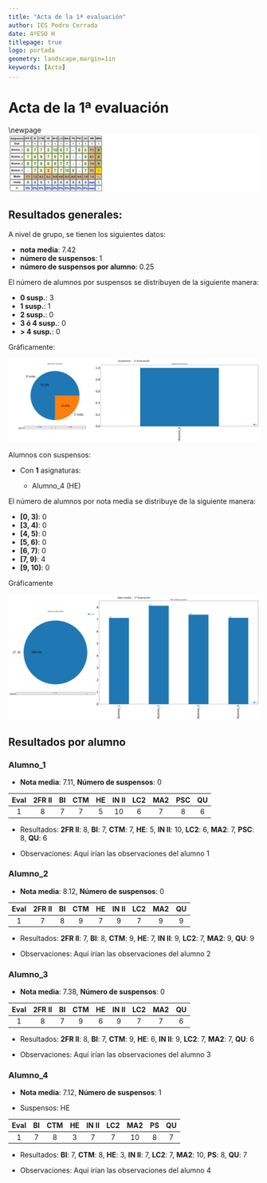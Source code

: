 ```yaml
---
title: "Acta de la 1ª evaluación" 
author: IES Pedro Cerrada
date: 4ºESO H
titlepage: true
logo: portada
geometry: landscape,margin=1in
keywords: [Acta]
... 
```

# Acta de la 1ª evaluación 

 \newpage![](actilla_1ev.png) 

## Resultados generales: 
A nivel de grupo, se tienen los siguientes datos: 
 
* **nota media**: 7.42 
* **número de suspensos**: 1 
* **número de suspensos por alumno**: 0.25 
  
 El número de alumnos por suspensos se distribuyen de la siguiente manera: 

* **0 susp.**: 3 
* **1 susp.**: 1 
* **2 susp.**: 0 
* **3 ó 4 susp.**: 0 
* **> 4 susp.**: 0 
  
 
 
 Gráficamente: 
 
 ![](g3.png) 
 
 
 Alumnos con suspensos: 

* Con **1** asignaturas: 

    - Alumno_4 (HE) 
 
El número de alumnos por nota media se distribuye de la siguiente manera: 

* **[0, 3)**: 0 
* **[3, 4)**: 0 
* **[4, 5)**: 0 
* **[5, 6)**: 0 
* **[6, 7)**: 0 
* **[7, 9)**: 4 
* **[9, 10)**: 0 
  
 

 Gráficamente 
 
 ![](g4.png) 
 


## Resultados por alumno 



### Alumno_1 

 * **Nota media**: 7.11, **Número de suspensos**: 0 
  
 
|   Eval |   2FR II |   BI |   CTM |   HE |   IN II |   LC2 |   MA2 |   PSC |   QU |
|:------:|:--------:|:----:|:-----:|:----:|:-------:|:-----:|:-----:|:-----:|:----:|
|      1 |        8 |    7 |     7 |    5 |      10 |     6 |     7 |     8 |    6 |


 * Resultados: **2FR II**: 8, **BI**: 7, **CTM**: 7, **HE**: 5, **IN II**: 10, **LC2**: 6, **MA2**: 7, **PSC**: 8, **QU**: 6 
  
 

 * Observaciones: Aquí irían las observaciones del alumno 1

### Alumno_2 

 * **Nota media**: 8.12, **Número de suspensos**: 0 
  
 
|   Eval |   2FR II |   BI |   CTM |   HE |   IN II |   LC2 |   MA2 |   QU |
|:------:|:--------:|:----:|:-----:|:----:|:-------:|:-----:|:-----:|:----:|
|      1 |        7 |    8 |     9 |    7 |       9 |     7 |     9 |    9 |


 * Resultados: **2FR II**: 7, **BI**: 8, **CTM**: 9, **HE**: 7, **IN II**: 9, **LC2**: 7, **MA2**: 9, **QU**: 9 
  
 

 * Observaciones: Aquí irían las observaciones del alumno 2

### Alumno_3 

 * **Nota media**: 7.38, **Número de suspensos**: 0 
  
 
|   Eval |   2FR II |   BI |   CTM |   HE |   IN II |   LC2 |   MA2 |   QU |
|:------:|:--------:|:----:|:-----:|:----:|:-------:|:-----:|:-----:|:----:|
|      1 |        8 |    7 |     9 |    6 |       9 |     7 |     7 |    6 |


 * Resultados: **2FR II**: 8, **BI**: 7, **CTM**: 9, **HE**: 6, **IN II**: 9, **LC2**: 7, **MA2**: 7, **QU**: 6 
  
 

 * Observaciones: Aquí irían las observaciones del alumno 3

### Alumno_4 

 * **Nota media**: 7.12, **Número de suspensos**: 1 
  
 

* Suspensos: HE 

|   Eval |   BI |   CTM |   HE |   IN II |   LC2 |   MA2 |   PS |   QU |
|:------:|:----:|:-----:|:----:|:-------:|:-----:|:-----:|:----:|:----:|
|      1 |    7 |     8 |    3 |       7 |     7 |    10 |    8 |    7 |


 * Resultados: **BI**: 7, **CTM**: 8, **HE**: 3, **IN II**: 7, **LC2**: 7, **MA2**: 10, **PS**: 8, **QU**: 7 
  
 

 * Observaciones: Aquí irían las observaciones del alumno 4